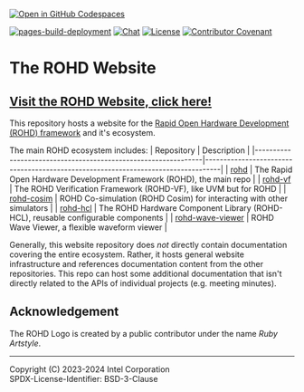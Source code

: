 [![Open in GitHub Codespaces](https://github.com/codespaces/badge.svg)](https://github.com/codespaces/new?hide_repo_select=true&ref=main&repo=619988491)

[![pages-build-deployment](https://github.com/intel/rohd-website/actions/workflows/pages/pages-build-deployment/badge.svg)](https://github.com/intel/rohd-website/actions/workflows/pages/pages-build-deployment)
[![Chat](https://img.shields.io/discord/1001179329411166267?label=Chat)](https://discord.gg/jubxF84yGw)
[![License](https://img.shields.io/badge/License-BSD--3-blue)](https://github.com/intel/rohd-website/blob/main/LICENSE)
[![Contributor Covenant](https://img.shields.io/badge/Contributor%20Covenant-2.1-4baaaa.svg)](https://github.com/intel/rohd-website/blob/main/CODE_OF_CONDUCT.md)

# The ROHD Website

## [**Visit the ROHD Website, click here!**](https://intel.github.io/rohd-website/)

This repository hosts a website for the [Rapid Open Hardware Development (ROHD) framework](https://github.com/intel/rohd) and it's ecosystem.

The main ROHD ecosystem includes:
| Repository                                                    | Description                                                                      |
|---------------------------------------------------------------|----------------------------------------------------------------------------------|
| [rohd](https://github.com/intel/rohd)                         | The Rapid Open Hardware Development Framework (ROHD), the main repo              |
| [rohd-vf](https://github.com/intel/rohd-vf)                   | The ROHD Verification Framework (ROHD-VF), like UVM but for ROHD                 |
| [rohd-cosim](https://github.com/intel/rohd-cosim)             | ROHD Co-simulation (ROHD Cosim) for interacting with other simulators            |
| [rohd-hcl](https://github.com/intel/rohd)                     | The ROHD Hardware Component Library (ROHD-HCL), reusable configurable components |
| [rohd-wave-viewer](https://github.com/intel/rohd-wave-viewer) | ROHD Wave Viewer, a flexible waveform viewer                                     |

Generally, this website repository does *not* directly contain documentation covering the entire ecosystem.  Rather, it hosts general website infrastructure and references documentation content from the other repositories.  This repo can host some additional documentation that isn't directly related to the APIs of individual projects (e.g. meeting minutes).

## Acknowledgement

The ROHD Logo is created by a public contributor under the name *Ruby Artstyle*.

----------------

Copyright (C) 2023-2024 Intel Corporation  
SPDX-License-Identifier: BSD-3-Clause
